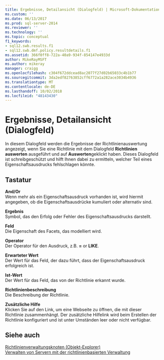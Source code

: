 ```yaml
---
title: Ergebnisse, Detailansicht (Dialogfeld) | Microsoft-Dokumentation
ms.custom: ''
ms.date: 06/13/2017
ms.prod: sql-server-2014
ms.reviewer: ''
ms.technology: ''
ms.topic: conceptual
f1_keywords:
- sql12.swb.results.f1
- sql12.swb.dmf.policy.resultdetails.f1
ms.assetid: 366f0ff8-722a-40a9-934f-854147e4933d
author: MikeRayMSFT
ms.author: mikeray
manager: craigg
ms.openlocfilehash: c304f672ddcead8ac2077f27d02b65033c4b1b77
ms.sourcegitcommit: 3da2edf82763852cff6772a1a282ace3034b4936
ms.translationtype: MT
ms.contentlocale: de-DE
ms.lasthandoff: 10/02/2018
ms.locfileid: "48143430"
---
```

# <a name="results-detailed-view-dialog-box"></a>Ergebnisse, Detailansicht (Dialogfeld)
  In diesem Dialogfeld werden die Ergebnisse der Richtlinienauswertung angezeigt, wenn Sie eine Richtlinie mit dem Dialogfeld **Richtlinien auswerten** ausgeführt und auf **Auswerten**geklickt haben. Dieses Dialogfeld ist schreibgeschützt und hilft Ihnen dabei zu ermitteln, welcher Teil eines Eigenschaftsausdrucks fehlschlagen könnte.  
  
## <a name="options"></a>Tastatur  
 **And/Or**  
 Wenn mehr als ein Eigenschaftsausdruck vorhanden ist, wird hiermit angegeben, ob die Eigenschaftsausdrücke kumuliert oder alternativ sind.  
  
 **Ergebnis**  
 Symbol, das den Erfolg oder Fehler des Eigenschaftsausdrucks darstellt.  
  
 **Feld**  
 Die Eigenschaft des Facets, das modelliert wird.  
  
 **Operator**  
 Der Operator für den Ausdruck, z.B. **=** or **LIKE**.  
  
 **Erwarteter Wert**  
 Der Wert für das Feld, der dazu führt, dass der Eigenschaftsausdruck erfolgreich ist.  
  
 **Ist-Wert**  
 Der Wert für das Feld, das von der Richtlinie erkannt wurde.  
  
 **Richtlinienbeschreibung**  
 Die Beschreibung der Richtlinie.  
  
 **Zusätzliche Hilfe**  
 Klicken Sie auf den Link, um eine Webseite zu öffnen, die mit dieser Richtlinie zusammenhängt. Der zusätzliche Hilfelink wird beim Erstellen der Richtlinie konfiguriert und ist unter Umständen leer oder nicht verfügbar.  
  
## <a name="see-also"></a>Siehe auch  
 [Richtlinienverwaltungsknoten &#40;Objekt-Explorer&#41;](../../ssms/object/object-explorer.md)   
 [Verwalten von Servern mit der richtlinienbasierten Verwaltung](administer-servers-by-using-policy-based-management.md)  
  
  
